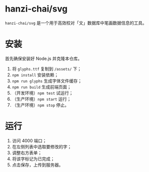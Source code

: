 # hanzi-chai/svg

`hanzi-chai/svg` 是一个用于高效校对「文」数据库中笔画数据信息的工具。

# 安装

首先确保安装好 Node.js 并克隆本仓库。

1. 将 `glyphs.ttf` 复制到 `/assets/` 下；
2. `npm install` 安装依赖；
3. `npm run glyphs` 生成字体文件缓存；
4. `npm run build` 生成前端页面；
5. （开发环境）`npm test` 试运行；
6. （生产环境）`npm start` 运行；
7. （生产环境）`npm stop` 停止。

# 运行

1. 访问 4000 端口；
2. 在左侧列表中选取要修改的字；
3. 调整右方表单；
4. 将该字标记为已完成；
5. 点击保存，上传到服务器。
